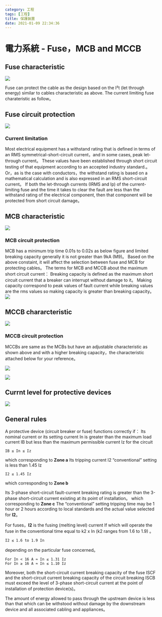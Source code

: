 ```yaml
---
category: 工程
tags: [工程]
title: 保護裝置
date: 2021-01-09 22:34:36
---
```


# 電力系統 - Fuse，MCB and MCCB

## Fuse characteristic

![](../assets/img/ele/fuse.png)

Fuse can protect the cable as the design based on the I²t (let through energy) similar to cables characteristic as above. The current limiting fuse charateristic as follow。

## Fuse circuit protection

![](../assets/img/ele/lte.png)

### Current limitation
Most electrical equipment has a withstand rating that is defined in terms of an RMS symmetrical-short-circuit current，and in some cases, peak let-through current。 These values have been established through short circuit testing of that equipment according to an accepted industry standard.。Or，as is the case with conductors，the withstand rating is based on a mathematical calculation and is also expressed in an RMS short-circuit current。
If both the let-through currents (IRMS and Ip) of the current-limiting fuse and the time it takes to clear the fault are less than the withstand rating of the electrical component, then that component will be protected from short circuit damage。

## MCB characteristic
![](../assets/img/ele/mcb.png)
### MCB circuit protection

MCB has a minimum trip time 0.01s to 0.02s as below figure and limited breaking capacity generally it is not greater than 9kA (M9)。
Based on the above constaint, it will affect the selection between fuse and MCB for protecting cables。
The terms for MCB and MCCB about the maximum short circuit current：
Breaking capacity is defined as the maximum short circuit current that a breaker can interrupt without damage to it。
Making capacity correspond to peak values of fault current while breaking values are the rms values so making capacity is greater than breaking capacity。
![](../assets/img/ele/trip.jpg)

## MCCB chararcteristic
![](../assets/img/ele/mccb.png)
### MCCB circuit protection
MCCBs are same as the MCBs but have an adjustable characteristic as shown above and with a higher breaking capacity，the characteristic attached below for your reference。

![](../assets/img/ele/mccbtable.jpg)

![](../assets/img/ele/mccbcharacteristic.jpg)

## Currnt level for protective devices

![](../assets/img/ele/cable.png)


## General rules

A protective device (circuit breaker or fuse) functions correctly if：
Its nominal current or its setting current In is greater than the maximum load current IB but less than the maximum permissible current Iz for the circuit
```
IB ≤ In ≤ Iz
```
which corresponding to **Zone a**
Its tripping current I2 “conventional” setting is less than 1.45 Iz
```
I2 ≤ 1.45 Iz
```
which corresponding to **Zone b**

Its 3-phase short-circuit fault-current breaking rating is greater than the 3-phase short-circuit current existing at its point of installation。
which corresponding to **Zone c**
The “conventional” setting tripping time may be 1 hour or 2 hours according to local standards and the actual value selected for **I2**。


For fuses，**I2** is the fusing (melting level) current If which will operate the fuse in the conventional time equal to k2 x In (k2 ranges from 1.6 to 1.9) 。
```
I2 ≤ 1.6 to 1.9 In
```
depending on the particular fuse concerned。
```
For In < 16 A ≈ In ≤ 1.31 Iz
For In ≥ 16 A ≈ In ≤ 1.10 Iz
```
Moreover, both the short-circuit current breaking capacity of the fuse ISCF and the short-circuit current breaking capacity of the circuit breaking ISCB must exceed the level of 3-phase short-circuit current at the point of installation of protection device(s)。

The amount of energy allowed to pass through the upstream device is less than that which can be withstood without damage by the downstream device and all associated cabling and appliances。